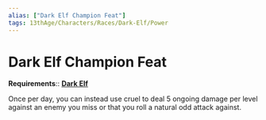 ```yaml
---
alias: ["Dark Elf Champion Feat"]
tags: 13thAge/Characters/Races/Dark-Elf/Power
---
```

# Dark Elf Champion Feat

__Requirements__:: [**Dark Elf**](../Dark-Elf.md)

Once per day, you can instead use cruel to deal 5 ongoing damage per level against an enemy you miss or that you roll a natural odd attack against.